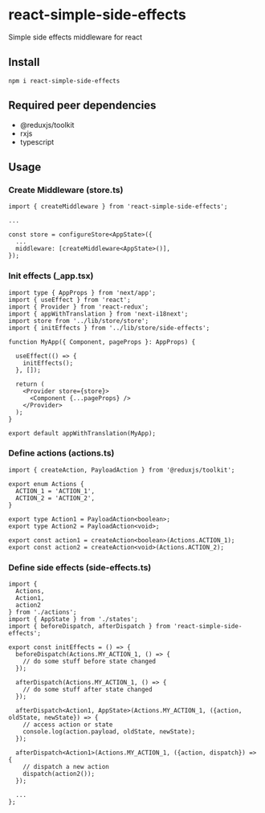 # react-simple-side-effects
Simple side effects middleware for react

## Install

```
npm i react-simple-side-effects
```

## Required peer dependencies

- @reduxjs/toolkit
- rxjs
- typescript

## Usage

### Create Middleware (store.ts)
```
import { createMiddleware } from 'react-simple-side-effects';

...

const store = configureStore<AppState>({
  ...
  middleware: [createMiddleware<AppState>()],
});

```

### Init effects (_app.tsx)
```
import type { AppProps } from 'next/app';
import { useEffect } from 'react';
import { Provider } from 'react-redux';
import { appWithTranslation } from 'next-i18next';
import store from '../lib/store/store';
import { initEffects } from '../lib/store/side-effects';

function MyApp({ Component, pageProps }: AppProps) {
  
  useEffect(() => {
    initEffects();
  }, []);

  return (
    <Provider store={store}>
      <Component {...pageProps} />
    </Provider>
  );
}

export default appWithTranslation(MyApp);

```

### Define actions (actions.ts)
```
import { createAction, PayloadAction } from '@reduxjs/toolkit';

export enum Actions {
  ACTION_1 = 'ACTION_1',
  ACTION_2 = 'ACTION_2',
}

export type Action1 = PayloadAction<boolean>;
export type Action2 = PayloadAction<void>;

export const action1 = createAction<boolean>(Actions.ACTION_1);
export const action2 = createAction<void>(Actions.ACTION_2);
```

### Define side effects (side-effects.ts)
```
import {
  Actions,
  Action1,
  action2
} from './actions';
import { AppState } from './states';
import { beforeDispatch, afterDispatch } from 'react-simple-side-effects';

export const initEffects = () => {
  beforeDispatch(Actions.MY_ACTION_1, () => {
    // do some stuff before state changed
  });

  afterDispatch(Actions.MY_ACTION_1, () => {
    // do some stuff after state changed
  });
  
  afterDispatch<Action1, AppState>(Actions.MY_ACTION_1, ({action, oldState, newState}) => {
    // access action or state
    console.log(action.payload, oldState, newState);
  });
  
  afterDispatch<Action1>(Actions.MY_ACTION_1, ({action, dispatch}) => {
    // dispatch a new action
    dispatch(action2());
  });
  
  ...
};
```

